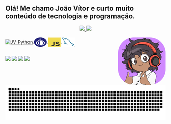## Olá! Me chamo João Vítor e curto muito conteúdo de tecnologia e programação.

<div align="center">
  <a href="https://github.com/lLittleJohnl">
  <img height="180em" src="https://github-readme-stats.vercel.app/api?username=lLittleJohnl&show_icons=true&theme=tokyonight&include_all_commits=true&count_private=true"/>
  <img height="180em" src="https://github-readme-stats.vercel.app/api/top-langs/?username=lLittleJohnl&layout=compact&langs_count=7&theme=tokyonight"/>
</div>
<div style="display: inline_block"><br>
   <img align="center" alt="JV-Python" height="30" width="40" src="https://cdn.jsdelivr.net/gh/devicons/devicon/icons/python/python-original.svg">
   <img align="center" alt="JV-Perl" height="30" width="40" src="https://github.com/devicons/devicon/blob/master/icons/perl/perl-original.svg">
   <img align="center" alt="JV-JavaScript" height="30" width="40" src="https://github.com/devicons/devicon/blob/master/icons/javascript/javascript-original.svg">
   <img align="center" alt="JV-MySQL" height="30" width="40" src="https://github.com/devicons/devicon/blob/master/icons/mysql/mysql-original.svg">
   <img align="right" alt="JV-pic" height="150" style="border-radius:50px;" src="https://github.com/lLittleJohnl/Python/blob/main/arquivos/IMAGENS/Webp.net-gifmaker.gif">
</div>
  
  ##
 
<div>
    <a href="https://www.linkedin.com/in/joão-vitor-19322617b" target="_blank"><img src="https://img.shields.io/badge/-LinkedIn-%230077B5?style=for-the-badge&logo=linkedin&logoColor=white" target="_blank"></a>
  <a href = "mailto:joaovitorpessoa10@gmail.com"><img src="https://img.shields.io/badge/-Gmail-%23333?style=for-the-badge&logo=gmail&logoColor=white" target="_blank"></a>
    <a href="https://www.instagram.com/x_littlejohn_x/" target="_blank"><img src="https://img.shields.io/badge/-Instagram-%23E4405F?style=for-the-badge&logo=instagram&logoColor=white" target="_blank"></a>
 	 <a href="https://discord.gg/9wDp4S3p" target="_blank"><img src="https://img.shields.io/badge/Discord-7289DA?style=for-the-badge&logo=discord&logoColor=white" target="_blank"></a> 
   
 
  ![Snake animation](https://github.com/lLittleJohnl/lLittleJohnl/blob/output/github-contribution-grid-snake.svg)
 
</div>

